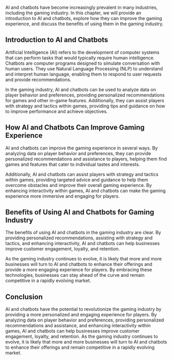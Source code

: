 
AI and chatbots have become increasingly prevalent in many industries, including the gaming industry. In this chapter, we will provide an introduction to AI and chatbots, explore how they can improve the gaming experience, and discuss the benefits of using them in the gaming industry.

Introduction to AI and Chatbots
-------------------------------

Artificial Intelligence (AI) refers to the development of computer systems that can perform tasks that would typically require human intelligence. Chatbots are computer programs designed to simulate conversation with human users. They use Natural Language Processing (NLP) to understand and interpret human language, enabling them to respond to user requests and provide recommendations.

In the gaming industry, AI and chatbots can be used to analyze data on player behavior and preferences, providing personalized recommendations for games and other in-game features. Additionally, they can assist players with strategy and tactics within games, providing tips and guidance on how to improve performance and achieve objectives.

How AI and Chatbots Can Improve Gaming Experience
-------------------------------------------------

AI and chatbots can improve the gaming experience in several ways. By analyzing data on player behavior and preferences, they can provide personalized recommendations and assistance to players, helping them find games and features that cater to individual tastes and interests.

Additionally, AI and chatbots can assist players with strategy and tactics within games, providing targeted advice and guidance to help them overcome obstacles and improve their overall gaming experience. By enhancing interactivity within games, AI and chatbots can make the gaming experience more immersive and engaging for players.

Benefits of Using AI and Chatbots for Gaming Industry
-----------------------------------------------------

The benefits of using AI and chatbots in the gaming industry are clear. By providing personalized recommendations, assisting with strategy and tactics, and enhancing interactivity, AI and chatbots can help businesses improve customer engagement, loyalty, and retention.

As the gaming industry continues to evolve, it is likely that more and more businesses will turn to AI and chatbots to enhance their offerings and provide a more engaging experience for players. By embracing these technologies, businesses can stay ahead of the curve and remain competitive in a rapidly evolving market.

Conclusion
----------

AI and chatbots have the potential to revolutionize the gaming industry by providing a more personalized and engaging experience for players. By analyzing data on player behavior and preferences, providing personalized recommendations and assistance, and enhancing interactivity within games, AI and chatbots can help businesses improve customer engagement, loyalty, and retention. As the gaming industry continues to evolve, it is likely that more and more businesses will turn to AI and chatbots to enhance their offerings and remain competitive in a rapidly evolving market.

